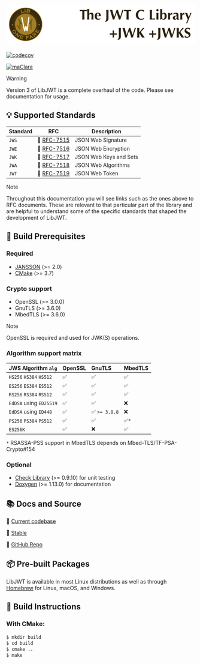![LibJWT - The C JWT Library](images/LibJWT-800x152.png)
---

[![codecov](https://codecov.io/gh/benmcollins/libjwt/graph/badge.svg?token=MhCaZ8cpwQ)](https://codecov.io/gh/benmcollins/libjwt)

[![maClara](https://img.shields.io/badge/Sponsored%20by-maClara%2C%20LLC-blue?style=plastic&logoColor=blue)](https://maclara-llc.com)

> [!WARNING]
> Version 3 of LibJWT is a complete overhaul of the code. Please see documentation for usage.

## :bulb: Supported Standards

Standard | RFC                                                                        | Description
-------- | :------------------------------------------------------------------------: | ----------------------
``JWS``  | :page_facing_up: [RFC-7515](https://datatracker.ietf.org/doc/html/rfc7515) | JSON Web Signature
``JWE``  | :page_facing_up: [RFC-7516](https://datatracker.ietf.org/doc/html/rfc7516) | JSON Web Encryption
``JWK``  | :page_facing_up: [RFC-7517](https://datatracker.ietf.org/doc/html/rfc7517) | JSON Web Keys and Sets
``JWA``  | :page_facing_up: [RFC-7518](https://datatracker.ietf.org/doc/html/rfc7518) | JSON Web Algorithms
``JWT``  | :page_facing_up: [RFC-7519](https://datatracker.ietf.org/doc/html/rfc7519) | JSON Web Token

> [!NOTE]
> Throughout this documentation you will see links such as the ones
> above to RFC documents. These are relevant to that particular part of the
> library and are helpful to understand some of the specific standards that
> shaped the development of LibJWT.

## :construction: Build Prerequisites

### Required

- [JANSSON](https://github.com/akheron/jansson) (>= 2.0)
- [CMake](https://cmake.org) (>= 3.7)

### Crypto support

- OpenSSL (>= 3.0.0)
- GnuTLS (>= 3.6.0)
- MbedTLS (>= 3.6.0)

> [!NOTE]
> OpenSSL is required and used for JWK(S) operations.

### Algorithm support matrix

JWS Algorithm ``alg``         | OpenSSL            | GnuTLS             | MbedTLS
:---------------------------- | :----------------- | :----------------- | :----------------------
``HS256`` ``HS384`` ``HS512`` | :white_check_mark: | :white_check_mark: | :white_check_mark:
``ES256`` ``ES384`` ``ES512`` | :white_check_mark: | :white_check_mark: | :white_check_mark:
``RS256`` ``RS384`` ``RS512`` | :white_check_mark: | :white_check_mark: | :white_check_mark:
``EdDSA`` using ``ED25519``   | :white_check_mark: | :white_check_mark: | :x:
``EdDSA`` using ``ED448``     | :white_check_mark: | :white_check_mark: ``>= 3.8.8`` | :x:
``PS256`` ``PS384`` ``PS512`` | :white_check_mark: | :white_check_mark: | :white_check_mark:``*``
``ES256K``                    | :white_check_mark: | :x:                | :white_check_mark:

``*`` RSASSA-PSS support in MbedTLS depends on Mbed-TLS/TF-PSA-Crypto#154

### Optional

- [Check Library](https://github.com/libcheck/check/issues) (>= 0.9.10) for unit
  testing
- [Doxygen](https://www.doxygen.nl) (>= 1.13.0) for documentation

## :books: Docs and Source

:link: [Current codebase](https://libjwt.io)

:link: [Stable](https://libjwt.io/stable)

:link: [GitHub Repo](https://github.com/benmcollins/libjwt)

## :package: Pre-built Packages

LibJWT is available in most Linux distributions as well as through
[Homebrew](https://formulae.brew.sh/formula/libjwt#default)
for Linux, macOS, and Windows.

## :hammer: Build Instructions

### With CMake:

    $ mkdir build
    $ cd build
    $ cmake ..
    $ make
